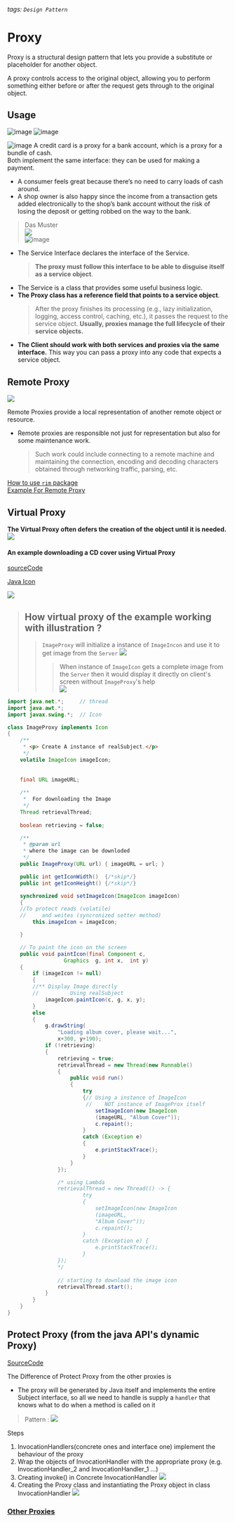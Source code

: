###### tags: `Design Pattern` 
# Proxy 

Proxy is a structural design pattern that lets you provide a substitute or placeholder for another object.  

A proxy controls access to the original object, allowing you to perform something either before or after the request gets through to the original object.

## Usage

![image](https://user-images.githubusercontent.com/68631186/126905142-44b5392e-e923-4949-baab-4288b341f6d5.png)
![image](https://user-images.githubusercontent.com/68631186/126905293-b93f2591-71e0-4a71-9cbc-c867ddcc8ff6.png)

![image](https://user-images.githubusercontent.com/68631186/126905236-d3a493a3-8bb0-4c71-89e1-8d5e58623fb1.png)
A credit card is a proxy for a bank account, which is a proxy for a bundle of cash.  
Both implement the same interface: they can be used for making a payment. 
- A consumer feels great because there’s no need to carry loads of cash around. 
- A shop owner is also happy since the income from a transaction gets added electronically to the shop’s bank account without the risk of losing the deposit or getting robbed on the way to the bank.


> Das Muster  
> ![](https://i.imgur.com/gBFwn55.png)    
> ![image](https://user-images.githubusercontent.com/68631186/126905330-0b920c6c-7591-4504-8927-b346f7f18409.png)  
- The Service Interface declares the interface of the Service. 
    > **The proxy must follow this interface to be able to disguise itself as a service object**.
- The Service is a class that provides some useful business logic.
- **The Proxy class has a reference field that points to a service object**. 
    > After the proxy finishes its processing (e.g., lazy initialization, logging, access control, caching, etc.), 
    > it passes the request to the service object. **Usually, proxies manage the full lifecycle of their service objects.**
- **The Client should work with both services and proxies via the same interface.** This way you can pass a proxy into any code that expects a service object.


## Remote Proxy  
![](https://i.imgur.com/Bw4YsvT.png)  

Remote Proxies provide a local representation of another remote object or resource.  

- Remote proxies are responsible not just for representation but also for some maintenance work.  
    > Such work could include connecting to a remote machine and maintaining the connection, encoding and decoding characters obtained through networking traffic, parsing, etc.

[How to use `rim` package](https://github.com/maxwolf621/JavaNote/blob/main/rim.md)  
[Example For Remote Proxy](https://fjp.at/design-patterns/proxy)    


## Virtual Proxy

**The Virtual Proxy often defers the creation of the object until it is needed.**  
![](https://i.imgur.com/nEo580y.png)  
 

#### An example downloading a CD cover using Virtual Proxy

[sourceCode](https://github.com/bethrobson/Head-First-Design-Patterns/tree/master/src/headfirst/designpatterns/proxy/virtualproxy)

[Java Icon](https://docs.oracle.com/javase/tutorial/uiswing/components/icon.html)

![](https://i.imgur.com/v7ZVpWQ.png)  

> How virtual proxy of the example working with illustration ?
> --- 
>>`ImageProxy` will initialize a instance of `ImageIncon` and use it to get image from the `Server`
>>![](https://i.imgur.com/dsTQKGq.png)  
>>> When instance of `ImageIcon` gets a complete image from the `Server` then it would display it directly on client's screen without `ImageProxy`'s help  
>>> ![](https://i.imgur.com/9l7FU9x.png)  


 
```java
import java.net.*;     // thread
import java.awt.*;       
import javax.swing.*;  // Icon

class ImageProxy implements Icon 
{ 
    /** 
     * <p> Create A instance of realSubject.</p>
     */
    volatile ImageIcon imageIcon;
    
    
    final URL imageURL;
    
    /**
     *  For downloading the Image
     */
    Thread retrievalThread;
    
    boolean retrieving = false;

    /**
     * @param url 
     * where the image can be downloded
     */
    public ImageProxy(URL url) { imageURL = url; }

    public int getIconWidth()  {/*skip*/}
    public int getIconHeight() {/*skip*/}

    synchronized void setImageIcon(ImageIcon imageIcon)
    {
    //To protect reads (volatile) 
    //     and weites (syncronized setter method)
        this.imageIcon = imageIcon;

    }

    // To paint the icon on the screen
    public void paintIcon(final Component c, 
                  Graphics  g, int x,  int y)
    {
        if (imageIcon != null) 
        {
        //** Display Image directly
        //          Using realSubject
            imageIcon.paintIcon(c, g, x, y);
        } 
        else 
        {
            g.drawString(
                "Loading album cover, please wait...",
                x+300, y+190);
            if (!retrieving) 
            {
                retrieving = true;
                retrievalThread = new Thread(new Runnable() 
                {
                    public void run() 
                    {
                        try
                        {// Using a instance of ImageIcon
                         //    NOT instance of ImageProx itself
                            setImageIcon(new ImageIcon
                            (imageURL, "Album Cover"));
                            c.repaint();
                        }
                        catch (Exception e) 
                        {
                            e.printStackTrace();
                        }
                    }
                });

                /* using Lambda
                retrievalThread = new Thread(() -> {
                        try 
                        {
                            setImageIcon(new ImageIcon
                            (imageURL, 
                            "Album Cover"));
                            c.repaint();
                        } 
                        catch (Exception e) {
                            e.printStackTrace();
                        }
                });
                */
                
                // starting to download the image icon
                retrievalThread.start();
            }
        }
    }
}
```


## Protect Proxy (from the java API's dynamic Proxy)

[SourceCode](https://github.com/bethrobson/Head-First-Design-Patterns/tree/master/src/headfirst/designpatterns/proxy/javaproxy)

The Difference of Protect Proxy from the other proxies is
- The proxy will be generated by Java itself and implements the entire Subject interface, so all we need to handle is supply a `handler` that knows what to do when a method is called on it

> Pattern
> : ![](https://i.imgur.com/DaQEktc.png)

Steps
1. InvocationHandlers(concrete ones and interface one) implement the behaviour of the proxy
2. Wrap the objects of InvocationHandler with the appropriate proxy (e.g. InvocationHandler_2 and InvocationHandler_1 ...)
3. Creating invoke() in Concrete InvocationHandler
    ![](https://i.imgur.com/hF5ozyX.png)
4. Creating the Proxy class and instantiating the Proxy object in class InvocationHandler
    ![](https://i.imgur.com/ixlMgOL.png)


### [Other Proxies](http://corrupt003-design-pattern.blogspot.com/2016/10/proxy-pattern.html)

